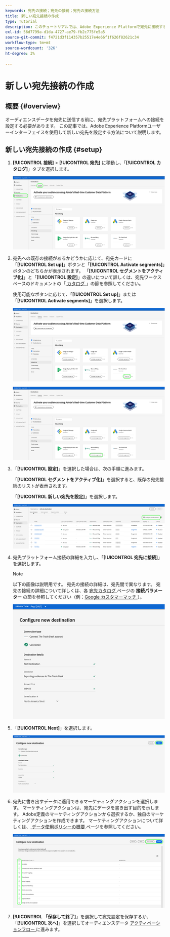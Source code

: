 ```yaml
---
keywords: 宛先の接続；宛先の接続；宛先の接続方法
title: 新しい宛先接続の作成
type: Tutorial
description: このチュートリアルでは、Adobe Experience Platformで宛先に接続する手順を示します
exl-id: 56d7799a-d1da-4727-ae79-fb2c775fe5a5
source-git-commit: f4721d3f114357b25517e4e66f1f626f82621c34
workflow-type: tm+mt
source-wordcount: '326'
ht-degree: 3%

---
```


# 新しい宛先接続の作成

## 概要 {#overview}

オーディエンスデータを宛先に送信する前に、宛先プラットフォームへの接続を設定する必要があります。 この記事では、Adobe Experience Platformユーザーインターフェイスを使用して新しい宛先を設定する方法について説明します。

## 新しい宛先接続の作成 {#setup}

1. **[!UICONTROL 接続]** > **[!UICONTROL 宛先]** に移動し、「**[!UICONTROL カタログ]**」タブを選択します。

   ![カタログページ](../assets/ui/connect-destinations/catalog.png)

1. 宛先への既存の接続があるかどうかに応じて、宛先カードに「**[!UICONTROL Set up]**」ボタンと「**[!UICONTROL Activate segments]**」ボタンのどちらかが表示されます。 「**[!UICONTROL セグメントをアクティブ化]**」と「**[!UICONTROL 設定]**」の違いについて詳しくは、宛先ワークスペースのドキュメントの「[ カタログ ](../ui/destinations-workspace.md#catalog)」の節を参照してください。

   使用可能なボタンに応じて、「**[!UICONTROL Set up]**」または「**[!UICONTROL Activate segments]**」を選択します。

   ![カタログページ](../assets/ui/connect-destinations/set-up.png)

   ![セグメントのアクティブ化](../assets/ui/connect-destinations/activate-segments.png)

1. 「**[!UICONTROL 設定]**」を選択した場合は、次の手順に進みます。

   「**[!UICONTROL セグメントをアクティブ化]**」を選択すると、既存の宛先接続のリストが表示されます。

   「**[!UICONTROL 新しい宛先を設定]**」を選択します。

   ![新しい宛先の設定](../assets/ui/connect-destinations/configure-new-destination.png)

1. 宛先プラットフォーム接続の詳細を入力し、「**[!UICONTROL 宛先に接続]**」を選択します。

   >[!NOTE]
   >
   >以下の画像は説明用です。 宛先の接続の詳細は、宛先間で異なります。 宛先の接続の詳細について詳しくは、各 [ 宛先カタログ ](../catalog/overview.md) ページの **接続パラメーター** の節を参照してください（例：[Google カスタマーマッチ ](..//catalog/advertising/google-customer-match.md#parameters)）。

   ![宛先に接続](../assets/ui/connect-destinations/connect-destination.png)

1. 「**[!UICONTROL Next]**」を選択します。

   ![宛先に接続](../assets/ui/connect-destinations/next.png)

1. 宛先に書き出すデータに適用できるマーケティングアクションを選択します。 マーケティングアクションは、宛先にデータを書き出す目的を示します。 Adobe定義のマーケティングアクションから選択するか、独自のマーケティングアクションを作成できます。 マーケティングアクションについて詳しくは、[ データ使用ポリシーの概要 ](../../data-governance/policies/overview.md) ページを参照してください。

   ![マーケティングアクションの選択](../assets/ui/connect-destinations/governance.png)

1. **[!UICONTROL 「保存して終了]**」を選択して宛先設定を保存するか、「**[!UICONTROL 次へ]**」を選択してオーディエンスデータ [ アクティベーションフロー ](activation-overview.md) に進みます。